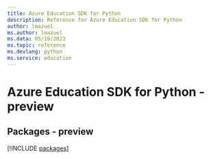 ```yaml
---
title: Azure Education SDK for Python
description: Reference for Azure Education SDK for Python
author: lmazuel
ms.author: lmazuel
ms.data: 05/19/2023
ms.topic: reference
ms.devlang: python
ms.service: education
---
```

# Azure Education SDK for Python - preview
## Packages - preview
[!INCLUDE [packages](education-index.md)]